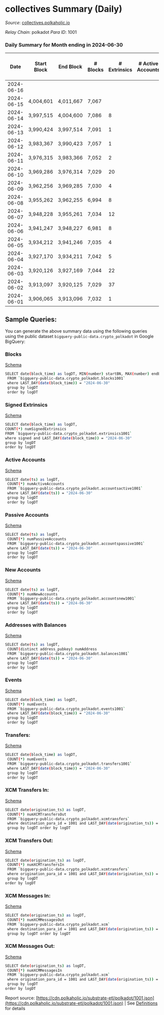 # collectives Summary (Daily)

_Source_: [collectives.polkaholic.io](https://collectives.polkaholic.io)

*Relay Chain*: polkadot
*Para ID*: 1001



### Daily Summary for Month ending in 2024-06-30


| Date    | Start Block | End Block | # Blocks | # Extrinsics | # Active Accounts | # Passive Accounts | # New Accounts | # Addresses | # Events  | # Transfers ($USD) | # XCM Transfers In ($USD) | # XCM Transfers Out ($USD) | # XCM In | # XCM Out | Issues |
|---------|-------------|-----------|----------|--------------|-------------------|--------------------|----------------|-------------|-----------|--------------------|---------------------------|----------------------------|----------|-----------|--------|
| 2024-06-16 |  |  |  |  |  |  |  |  |  |   |   |   |  |  |  |
| 2024-06-15 | 4,004,601 | 4,011,667 | 7,067 |  |  |  |  |  | 14,157 |   |   |   |  |  |  |
| 2024-06-14 | 3,997,515 | 4,004,600 | 7,086 | 8 |  |  |  |  | 14,271 | 26  |   |   |  |  |  |
| 2024-06-13 | 3,990,424 | 3,997,514 | 7,091 | 1 |  |  |  | 114 | 14,268 | 52  |   |   |  |  |  |
| 2024-06-12 | 3,983,367 | 3,990,423 | 7,057 | 1 |  |  |  | 112 | 14,157 | 26  |   |   |  |  |  |
| 2024-06-11 | 3,976,315 | 3,983,366 | 7,052 | 2 |  |  |  | 111 | 14,163 | 26  |   |   |  |  |  |
| 2024-06-10 | 3,969,286 | 3,976,314 | 7,029 | 20 |  |  |  | 110 | 14,171 |   |   |   |  |  |  |
| 2024-06-09 | 3,962,256 | 3,969,285 | 7,030 | 4 |  |  |  | 110 | 14,084 |   |   |   |  |  |  |
| 2024-06-08 | 3,955,262 | 3,962,255 | 6,994 | 8 |  |  |  | 110 | 14,028 |   |   |   |  |  |  |
| 2024-06-07 | 3,948,228 | 3,955,261 | 7,034 | 12 |  |  |  | 110 | 14,137 |   |   |   |  |  |  |
| 2024-06-06 | 3,941,247 | 3,948,227 | 6,981 | 8 |  |  |  | 110 | 14,004 |   |   |   |  |  |  |
| 2024-06-05 | 3,934,212 | 3,941,246 | 7,035 | 4 |  |  |  | 110 | 14,107 |   |   |   |  |  |  |
| 2024-06-04 | 3,927,170 | 3,934,211 | 7,042 | 5 |  |  |  | 110 | 14,102 | 1  |   |   |  |  |  |
| 2024-06-03 | 3,920,126 | 3,927,169 | 7,044 | 22 |  |  |  | 109 | 14,227 | 26  |   |   |  |  |  |
| 2024-06-02 | 3,913,097 | 3,920,125 | 7,029 | 37 |  |  |  | 108 | 14,257 | 52  |   |   |  |  |  |
| 2024-06-01 | 3,906,065 | 3,913,096 | 7,032 | 1 |  |  |  | 108 | 14,073 |   |   |   |  |  |  |

## Sample Queries:
You can generate the above summary data using the following queries using the public dataset `bigquery-public-data.crypto_polkadot` in Google BigQuery:


### Blocks 

[Schema](https://github.com/colorfulnotion/substrate-etl/blob/main/schema/blocks.json)

```bash
SELECT date(block_time) as logDT, MIN(number) startBN, MAX(number) endBN, COUNT(*) numBlocks 
 FROM `bigquery-public-data.crypto_polkadot.blocks1001`  
 where LAST_DAY(date(block_time)) = "2024-06-30" 
 group by logDT 
 order by logDT
```

### Signed Extrinsics 

[Schema](https://github.com/colorfulnotion/substrate-etl/blob/main/schema/extrinsics.json)

```bash
SELECT date(block_time) as logDT, 
COUNT(*) numSignedExtrinsics 
FROM `bigquery-public-data.crypto_polkadot.extrinsics1001`  
where signed and LAST_DAY(date(block_time)) = "2024-06-30" 
group by logDT 
order by logDT
```

### Active Accounts 

[Schema](https://github.com/colorfulnotion/substrate-etl/blob/main/schema/accountsactive.json)

```bash
SELECT date(ts) as logDT, 
 COUNT(*) numActiveAccounts 
 FROM `bigquery-public-data.crypto_polkadot.accountsactive1001` 
 where LAST_DAY(date(ts)) = "2024-06-30" 
 group by logDT 
 order by logDT
```

### Passive Accounts 

[Schema](https://github.com/colorfulnotion/substrate-etl/blob/main/schema/accountspassive.json)

```bash
SELECT date(ts) as logDT, 
 COUNT(*) numPassiveAccounts 
 FROM `bigquery-public-data.crypto_polkadot.accountspassive1001` 
 where LAST_DAY(date(ts)) = "2024-06-30" 
 group by logDT 
 order by logDT
```

### New Accounts 

[Schema](https://github.com/colorfulnotion/substrate-etl/blob/main/schema/accountsnew.json)

```bash
SELECT date(ts) as logDT, 
 COUNT(*) numNewAccounts 
 FROM `bigquery-public-data.crypto_polkadot.accountsnew1001` 
 where LAST_DAY(date(ts)) = "2024-06-30" 
 group by logDT
 order by logDT
```

### Addresses with Balances 

[Schema](https://github.com/colorfulnotion/substrate-etl/blob/main/schema/balances.json)

```bash
SELECT date(ts) as logDT,
 COUNT(distinct address_pubkey) numAddress 
 FROM `bigquery-public-data.crypto_polkadot.balances1001` 
 where LAST_DAY(date(ts)) = "2024-06-30" 
 group by logDT 
 order by logDT
```

### Events 

[Schema](https://github.com/colorfulnotion/substrate-etl/blob/main/schema/events.json)

```bash
SELECT date(block_time) as logDT, 
 COUNT(*) numEvents 
 FROM `bigquery-public-data.crypto_polkadot.events1001` 
 where LAST_DAY(date(block_time)) = "2024-06-30" 
 group by logDT 
 order by logDT
```

### Transfers:

[Schema](https://github.com/colorfulnotion/substrate-etl/blob/main/schema/transfers.json)

```bash
SELECT date(block_time) as logDT, 
 COUNT(*) numEvents 
 FROM `bigquery-public-data.crypto_polkadot.transfers1001` 
 where LAST_DAY(date(block_time)) = "2024-06-30" 
 group by logDT 
 order by logDT
```

### XCM Transfers In: 

[Schema](https://github.com/colorfulnotion/substrate-etl/blob/main/schema/xcmtransfers.json)

```bash
SELECT date(origination_ts) as logDT, 
 COUNT(*) numXCMTransfersOut 
 FROM `bigquery-public-data.crypto_polkadot.xcmtransfers` 
 where destination_para_id = 1001 and LAST_DAY(date(origination_ts)) = "2024-06-30" 
 group by logDT order by logDT
```

### XCM Transfers Out: 

[Schema](https://github.com/colorfulnotion/substrate-etl/blob/main/schema/xcmtransfers.json)

```bash
SELECT date(origination_ts) as logDT, 
 COUNT(*) numXCMTransfersIn 
 FROM `bigquery-public-data.crypto_polkadot.xcmtransfers` 
 where origination_para_id = 1001 and LAST_DAY(date(origination_ts)) = "2024-06-30" 
 group by logDT 
order by logDT
```

### XCM Messages In: 

[Schema](https://github.com/colorfulnotion/substrate-etl/blob/main/schema/xcm.json)

```bash
SELECT date(origination_ts) as logDT, 
 COUNT(*) numXCMMessagesOut 
 FROM `bigquery-public-data.crypto_polkadot.xcm` 
 where destination_para_id = 1001 and LAST_DAY(date(origination_ts)) = "2024-06-30" 
 group by logDT order by logDT
```

### XCM Messages Out: 

[Schema](https://github.com/colorfulnotion/substrate-etl/blob/main/schema/xcm.json)

```bash
SELECT date(origination_ts) as logDT, 
 COUNT(*) numXCMMessagesIn 
 FROM `bigquery-public-data.crypto_polkadot.xcm` 
 where origination_para_id = 1001 and LAST_DAY(date(origination_ts)) = "2024-06-30" 
 group by logDT 
order by logDT
```


Report source: [https://cdn.polkaholic.io/substrate-etl/polkadot/1001.json](https://cdn.polkaholic.io/substrate-etl/polkadot/1001.json) | See [Definitions](/DEFINITIONS.md) for details
